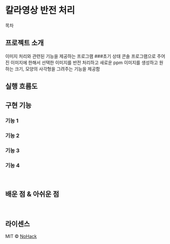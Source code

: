 # 칼라영상 반전 처리
목차

## 프로젝트 소개
이미지 처리와 관련된 기능을 제공하는 프로그램
###초기 상태
콘솔 프로그램으로 주어진 이미지에 한해서 선택한 이미지를 반전 처리하고 새로운 ppm 이미지를 생성하고 원하는 크기, 모양의 사각형을 그려주는 기능을 제공함

## 실행 흐름도



## 구현 기능

### 기능 1

### 기능 2

### 기능 3

### 기능 4

<br>

## 배운 점 & 아쉬운 점

<p align="justify">

</p>

<br>

## 라이센스

MIT &copy; [NoHack](mailto:lbjp114@gmail.com)

<!-- Stack Icon Refernces -->

[js]: /images/stack/javascript.svg
[ts]: /images/stack/typescript.svg
[react]: /images/stack/react.svg
[node]: /images/stack/node.svg
